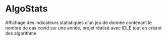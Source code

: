 # AlgoStats

Affichage des indicateurs statistiques d’un jeu de donnée contenant le nombre de cas covid
sur une année, projet réalisé avec IDLE tout en créant des algorithme
